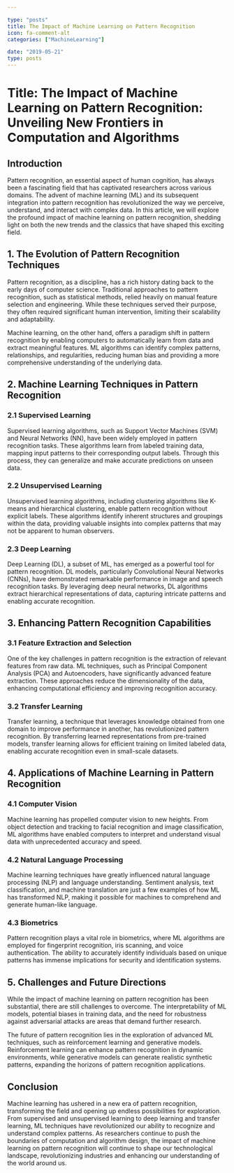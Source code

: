 ```yaml
---

type: "posts"
title: The Impact of Machine Learning on Pattern Recognition
icon: fa-comment-alt
categories: ["MachineLearning"]

date: "2019-05-21"
type: posts
---
```





# Title: The Impact of Machine Learning on Pattern Recognition: Unveiling New Frontiers in Computation and Algorithms

## Introduction

Pattern recognition, an essential aspect of human cognition, has always been a fascinating field that has captivated researchers across various domains. The advent of machine learning (ML) and its subsequent integration into pattern recognition has revolutionized the way we perceive, understand, and interact with complex data. In this article, we will explore the profound impact of machine learning on pattern recognition, shedding light on both the new trends and the classics that have shaped this exciting field.

## 1. The Evolution of Pattern Recognition Techniques

Pattern recognition, as a discipline, has a rich history dating back to the early days of computer science. Traditional approaches to pattern recognition, such as statistical methods, relied heavily on manual feature selection and engineering. While these techniques served their purpose, they often required significant human intervention, limiting their scalability and adaptability.

Machine learning, on the other hand, offers a paradigm shift in pattern recognition by enabling computers to automatically learn from data and extract meaningful features. ML algorithms can identify complex patterns, relationships, and regularities, reducing human bias and providing a more comprehensive understanding of the underlying data.

## 2. Machine Learning Techniques in Pattern Recognition

### 2.1 Supervised Learning
Supervised learning algorithms, such as Support Vector Machines (SVM) and Neural Networks (NN), have been widely employed in pattern recognition tasks. These algorithms learn from labeled training data, mapping input patterns to their corresponding output labels. Through this process, they can generalize and make accurate predictions on unseen data.

### 2.2 Unsupervised Learning
Unsupervised learning algorithms, including clustering algorithms like K-means and hierarchical clustering, enable pattern recognition without explicit labels. These algorithms identify inherent structures and groupings within the data, providing valuable insights into complex patterns that may not be apparent to human observers.

### 2.3 Deep Learning
Deep Learning (DL), a subset of ML, has emerged as a powerful tool for pattern recognition. DL models, particularly Convolutional Neural Networks (CNNs), have demonstrated remarkable performance in image and speech recognition tasks. By leveraging deep neural networks, DL algorithms extract hierarchical representations of data, capturing intricate patterns and enabling accurate recognition.

## 3. Enhancing Pattern Recognition Capabilities

### 3.1 Feature Extraction and Selection
One of the key challenges in pattern recognition is the extraction of relevant features from raw data. ML techniques, such as Principal Component Analysis (PCA) and Autoencoders, have significantly advanced feature extraction. These approaches reduce the dimensionality of the data, enhancing computational efficiency and improving recognition accuracy.

### 3.2 Transfer Learning
Transfer learning, a technique that leverages knowledge obtained from one domain to improve performance in another, has revolutionized pattern recognition. By transferring learned representations from pre-trained models, transfer learning allows for efficient training on limited labeled data, enabling accurate recognition even in small-scale datasets.

## 4. Applications of Machine Learning in Pattern Recognition

### 4.1 Computer Vision
Machine learning has propelled computer vision to new heights. From object detection and tracking to facial recognition and image classification, ML algorithms have enabled computers to interpret and understand visual data with unprecedented accuracy and speed.

### 4.2 Natural Language Processing
Machine learning techniques have greatly influenced natural language processing (NLP) and language understanding. Sentiment analysis, text classification, and machine translation are just a few examples of how ML has transformed NLP, making it possible for machines to comprehend and generate human-like language.

### 4.3 Biometrics
Pattern recognition plays a vital role in biometrics, where ML algorithms are employed for fingerprint recognition, iris scanning, and voice authentication. The ability to accurately identify individuals based on unique patterns has immense implications for security and identification systems.

## 5. Challenges and Future Directions

While the impact of machine learning on pattern recognition has been substantial, there are still challenges to overcome. The interpretability of ML models, potential biases in training data, and the need for robustness against adversarial attacks are areas that demand further research.

The future of pattern recognition lies in the exploration of advanced ML techniques, such as reinforcement learning and generative models. Reinforcement learning can enhance pattern recognition in dynamic environments, while generative models can generate realistic synthetic patterns, expanding the horizons of pattern recognition applications.

## Conclusion

Machine learning has ushered in a new era of pattern recognition, transforming the field and opening up endless possibilities for exploration. From supervised and unsupervised learning to deep learning and transfer learning, ML techniques have revolutionized our ability to recognize and understand complex patterns. As researchers continue to push the boundaries of computation and algorithm design, the impact of machine learning on pattern recognition will continue to shape our technological landscape, revolutionizing industries and enhancing our understanding of the world around us.